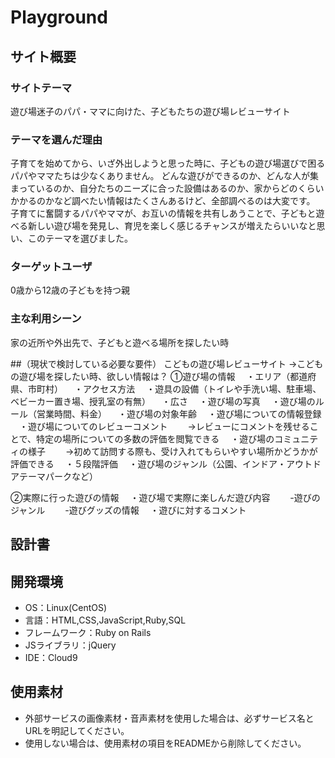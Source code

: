 # Playground

## サイト概要
### サイトテーマ
遊び場迷子のパパ・ママに向けた、子どもたちの遊び場レビューサイト

### テーマを選んだ理由
子育てを始めてから、いざ外出しようと思った時に、子どもの遊び場選びで困るパパやママたちは少なくありません。
どんな遊びができるのか、どんな人が集まっているのか、自分たちのニーズに合った設備はあるのか、家からどのくらいかかるのかなど調べたい情報はたくさんあるけど、全部調べるのは大変です。
子育てに奮闘するパパやママが、お互いの情報を共有しあうことで、子どもと遊べる新しい遊び場を発見し、育児を楽しく感じるチャンスが増えたらいいなと思い、このテーマを選びました。

### ターゲットユーザ
0歳から12歳の子どもを持つ親


### 主な利用シーン
家の近所や外出先で、子どもと遊べる場所を探したい時

##（現状で検討している必要な要件）
こどもの遊び場レビューサイト
→こどもの遊び場を探したい時、欲しい情報は？
①遊び場の情報
　・エリア（都道府県、市町村）
　・アクセス方法
　・遊具の設備（トイレや手洗い場、駐車場、ベビーカー置き場、授乳室の有無）
　・広さ
　・遊び場の写真
　・遊び場のルール（営業時間、料金）
　・遊び場の対象年齢
　・遊び場についての情報登録
　・遊び場についてのレビューコメント
　　→レビューにコメントを残せることで、特定の場所についての多数の評価を閲覧できる
　・遊び場のコミュニティの様子
　　→初めて訪問する際も、受け入れてもらいやすい場所かどうかが評価できる
　・５段階評価
　・遊び場のジャンル（公園、インドア・アウトドアテーマパークなど）

②実際に行った遊びの情報
　・遊び場で実際に楽しんだ遊び内容
　　-遊びのジャンル
　　-遊びグッズの情報
　・遊びに対するコメント

## 設計書

## 開発環境
- OS：Linux(CentOS)
- 言語：HTML,CSS,JavaScript,Ruby,SQL
- フレームワーク：Ruby on Rails
- JSライブラリ：jQuery
- IDE：Cloud9

## 使用素材
- 外部サービスの画像素材・音声素材を使用した場合は、必ずサービス名とURLを明記してください。
- 使用しない場合は、使用素材の項目をREADMEから削除してください。
